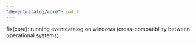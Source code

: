 ```yaml
---
"@eventcatalog/core": patch
---
```


fix(core): running eventcatalog on windows (cross-compatibility between operational systems)
